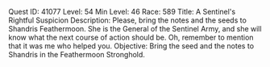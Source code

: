 Quest ID: 41077
Level: 54
Min Level: 46
Race: 589
Title: A Sentinel's Rightful Suspicion
Description: Please, bring the notes and the seeds to Shandris Feathermoon. She is the General of the Sentinel Army, and she will know what the next course of action should be. Oh, remember to mention that it was me who helped you.
Objective: Bring the seed and the notes to Shandris in the Feathermoon Stronghold.
